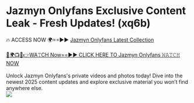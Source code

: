 # Jazmyn Onlyfans Exclusive Content Leak - Fresh Updates! (xq6b)

🔥 ACCESS NOW 🌍==►► <a href="https://tinyurl.com/kvy9nzfs" rel="nofollow">Jazmyn Onlyfans Latest Collection</a>
<br><br>
[🔴🌍📺📱👉WA𝚃CH Now==►► CLICK HERE TO Jazmyn Onlyfans 𝚆𝙰𝚃𝙲𝙷 NOW](https://tinyurl.com/kvy9nzfs)
<br><br>
Unlock Jazmyn Onlyfans's private videos and photos today! Dive into the newest 2025 content updates and explore exclusive material you won’t find anywhere else.
<br>
<a href="https://tinyurl.com/kvy9nzfs" rel="nofollow" data-target="animated-image.originalLink"><img src="https://camo.githubusercontent.com/8a4f000d20f83aca3bf7ec5f350d767afa0574a8a352519fd8cfa583a6f93a33/68747470733a2f2f692e696d6775722e636f6d2f644a486b345a712e676966" data-canonical-src="https://i.imgur.com/dJHk4Zq.gif" style="max-width: 100%; display: inline-block;" data-target="animated-image.originalImage"></a>
<br>
